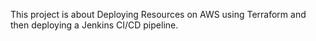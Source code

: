 This project is about Deploying Resources on AWS using Terraform and then deploying a Jenkins CI/CD pipeline.
